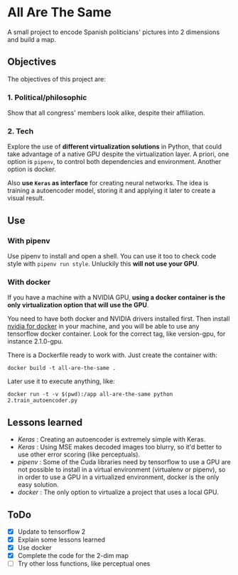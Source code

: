# All Are The Same

A small project to encode Spanish politicians' pictures into 2 dimensions and build a map.

## Objectives

The objectives of this project are:

### 1. Political/philosophic

Show that all congress' members look alike, despite their affiliation.

### 2. Tech

Explore the use of **different virtualization solutions** in Python, that could take advantage of a native GPU despite the virtualization layer. A priori, one option is ```pipenv```, to control both dependencies and environment. Another option is docker.

Also **use ```Keras``` as interface** for creating neural networks. The idea is training a autoencoder model, storing it and applying it later to create a visual result.

## Use

### With pipenv

Use pipenv to install and open a shell. You can use it too to check code style with ```pipenv run style```. Unluckily this **will not use your GPU**.

### With docker

If you have a machine with a NVIDIA GPU, **using a docker container is the only virtualization option that will use the GPU**.

You need to have both docker and NVIDIA drivers installed first. Then install [nvidia for docker](https://github.com/NVIDIA/nvidia-docker/blob/master/README.md#quickstart) in your machine, and you will be able to use any tensorflow docker container. Look for the correct tag, like version-gpu, for instance 2.1.0-gpu.

There is a Dockerfile ready to work with. Just create the container with:
```
docker build -t all-are-the-same .
```

Later use it to execute anything, like:
```
docker run -t -v $(pwd):/app all-are-the-same python 2.train_autoencoder.py
```

## Lessons learned
- *Keras* : Creating an autoencoder is extremely simple with Keras.
- *Keras* : Using MSE makes decoded images too blurry, so it'd better to use other error scoring (like perceptuals).
- *pipenv* : Some of the Cuda libraries need by tensorflow to use a GPU are not possible to install in a virtual environment (virtualenv or pipenv), so in order to use a GPU in a virtualized environment, docker is the only easy solution.
- *docker* : The only option to virtualize a project that uses a local GPU.

## ToDo
- [X] Update to tensorflow 2
- [X] Explain some lessons learned
- [X] Use docker
- [X] Complete the code for the 2-dim map
- [ ] Try other loss functions, like perceptual ones

